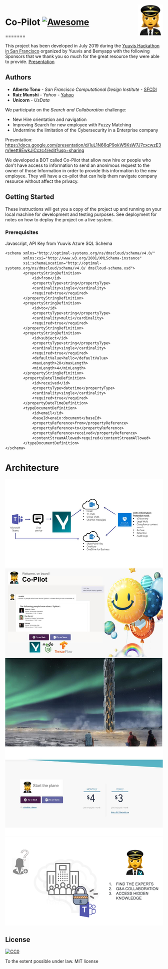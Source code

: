 <img src="files/icon.png" align="right" width="80" height="100" /> 

# Co-Pilot [![Awesome](https://cdn.rawgit.com/sindresorhus/awesome/d7305f38d29fed78fa85652e3a63e154dd8e8829/media/badge.svg)](https://github.com/sindresorhus/awesome)
=======

This project has been developed in July 2019 during the [Yuuvis Hackathon in San Francisco](https://yuuvishacksanfrancisco-platform.bemyapp.com/#/event) organized by Yuuvis and Bemyapp with the following Sponsors that we thank you so much for the great resource they were able to provide. 
[Presentation](https://docs.google.com/presentation/d/e/2PACX-1vSQrr-x2NHpnR4NbWxdfWfRsSzEI1edJEWXURU3Dcdk4QclXITcpPtY7lMHYptcmrXLRT18oWjUceQv/pub?start=false&loop=false&delayms=3000&slide=id.g52191f22dd_1_12)


## Authors

* **Alberto Tono** - *San Francisco Computational Design Institute* - [SFCDI](https://www.sfcdi.org)
* **Raiz Munshi** - *Yahoo* - [Yahoo](https://www.yahoo.com)
* **Unicorn** - *UsData* 

We participate on the *Search and Collaboration* challenge: 

* New Hire orientation and navigation
* Improving Search for new employee with Fuzzy Matching
* Undermine the limitation of the Cybersecurity in a Enterprise company

Presentation: 
https://docs.google.com/presentation/d/1uL1N66qP9okW5KsW7J7cxcwzE3m1eett8EwkJiCczc4/edit?usp=sharing


We developed a BOT called Co-Pilot that allow new hire or people who don't have access to information to send an anonimous request to the owner of those Information in order to provide this information to the new employee. They will have a co-pilot that can help them navigate company resource without affect the privacy.

## Getting Started

These instructions will get you a copy of the project up and running on your local machine for development and testing purposes. See deployment for notes on how to deploy the project on a live system.

### Prerequisites

Javascript, 
API Key from Yuuvis 
Azure SQL 
Schema

```
<schema xmlns="http://optimal-systems.org/ns/dmscloud/schema/v4.0/" 
        xmlns:xsi="http://www.w3.org/2001/XMLSchema-instance" 
        xsi:schemaLocation="http://optimal-systems.org/ns/dmscloud/schema/v4.0/ dmsCloud-schema.xsd">
        <propertyStringDefinition>
            <id>from</id>
            <propertyType>string</propertyType>
            <cardinality>single</cardinality>
            <required>true</required>
        </propertyStringDefinition>
        <propertyStringDefinition>
            <id>to</id>
            <propertyType>string</propertyType>
            <cardinality>multi</cardinality>
            <required>true</required>
        </propertyStringDefinition>
		<propertyStringDefinition>
            <id>subject</id>
            <propertyType>string</propertyType>
            <cardinality>single</cardinality>
            <required>true</required>
        	<defaultValue>hello</defaultValue>
        	<maxLength>20</maxLength>
	        <minLength>4</minLength>
		</propertyStringDefinition>
		<propertyDateTimeDefinition>
            <id>received</id>
            <propertyType>datetime</propertyType>
            <cardinality>single</cardinality>
            <required>true</required>
        </propertyDateTimeDefinition>
		<typeDocumentDefinition>
            <id>email</id>
            <baseId>enaio:document</baseId>
            <propertyReference>from</propertyReference>
            <propertyReference>to</propertyReference>
            <propertyReference>received</propertyReference>
			<contentStreamAllowed>required</contentStreamAllowed>
        </typeDocumentDefinition>
</schema>
```

# Architecture


<img src="files/Arc.jpg"/> 
<img src="files/team.jpg"/> 
<img src="files/Arch.jpg"/> 
<img src="files/payplan.jpg"/> 
<img src="files/solution.png"/> 

## License

[![CC0](https://licensebuttons.net/p/zero/1.0/88x31.png)](https://creativecommons.org/publicdomain/zero/1.0/)

To the extent possible under law. MIT license




